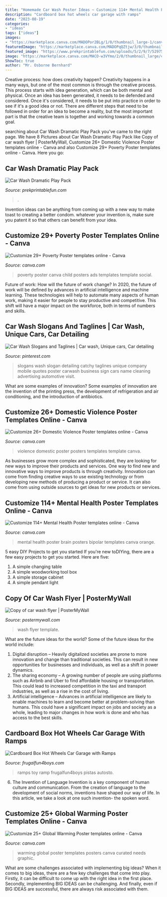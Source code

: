 ```yaml
---
title: "Homemade Car Wash Poster Ideas ~ Customize 114+ Mental Health Poster Templates Online"
description: "Cardboard box hot wheels car garage with ramps"
date: "2023-08-19"
categories:
- "ideas"
tags: ["ideas"]
images:
- "https://marketplace.canva.com/MADOPor2BLg/1/0/thumbnail_large-1/canva-navy-blue-illustrated-global-warming-poster-MADOPor2BLg.jpg"
featuredImage: "https://marketplace.canva.com/MADOPqQZtjw/3/0/thumbnail_large/canva-child-photo-brown-footer-poverty-poster-MADOPqQZtjw.jpg"
featured_image: "https://www.prekprintablefun.com/uploads/5/2/9/7/5297512/s656320915217186071_p387_i4_w1536.jpeg"
image: "https://marketplace.canva.com/MACO-w3VYmo/2/0/thumbnail_large/canva-black-orange-brain-bipolar-mental-health-poster-MACO-w3VYmo.jpg"
ShowToc: true
author: "Mr. Osborne Bernhard"
---
```



Creative process: how does creativity happen?
Creativity happens in a many ways, but one of the most common is through the creative process. This process starts with idea generation, which can be both mental and physical. Once an idea has been generated, it needs to be defended and considered. Once it's considered, it needs to be put into practice in order to see if it's a good idea or not. There are different steps that need to be followed in order for an idea to become a reality, but the most important part is that the creative team is together and working towards a common goal.

	

		
searching about Car Wash Dramatic Play Pack you've came to the right page. We have 8 Pictures about Car Wash Dramatic Play Pack like Copy of car wash flyer | PosterMyWall, Customize 26+ Domestic Violence Poster templates online - Canva and also Customize 29+ Poverty Poster templates online - Canva. Here you go:
		
    
## Car Wash Dramatic Play Pack

<img loading=lazy src="https://www.prekprintablefun.com/uploads/5/2/9/7/5297512/s656320915217186071_p387_i4_w1536.jpeg" onerror="this.onerror=null;this.src='https://tse1.mm.bing.net/th?id=OIP.gtyMp2tBSBjcsbFddoIyOwHaJ4&amp;pid=15.1';" alt="Car Wash Dramatic Play Pack">

_Source: prekprintablefun.com_

>. 

	

Invention ideas can be anything from coming up with a new way to make toast to creating a better condom. whatever your invention is, make sure you patent it so that others can benefit from your idea.

    
## Customize 29+ Poverty Poster Templates Online - Canva

<img loading=lazy src="https://marketplace.canva.com/MADOPqQZtjw/3/0/thumbnail_large/canva-child-photo-brown-footer-poverty-poster-MADOPqQZtjw.jpg" onerror="this.onerror=null;this.src='https://tse4.mm.bing.net/th?id=OIP.lenYxUYqESbeVveefQy_GQAAAA&amp;pid=15.1';" alt="Customize 29+ Poverty Poster templates online - Canva">

_Source: canva.com_

>poverty poster canva child posters ads templates template social. 

	

Future of work: How will the future of work change?
In 2020, the future of work will be defined by advances in artificial intelligence and machine learning. These technologies will help to automate many aspects of human work, making it easier for people to stay productive and competitive. This shift will have a major impact on the workforce, both in terms of numbers and skills.

    
## Car Wash Slogans And Taglines | Car Wash, Unique Cars, Car Detailing

<img loading=lazy src="https://i.pinimg.com/736x/30/89/24/308924d961b776ec47bf33768fdfe5fb.jpg" onerror="this.onerror=null;this.src='https://tse4.mm.bing.net/th?id=OIP.GMH72hQcnsj76g2d7o2oIwHaLD&amp;pid=15.1';" alt="Car Wash Slogans and Taglines | Car wash, Unique cars, Car detailing">

_Source: pinterest.com_

>slogans wash slogan detailing catchy taglines unique company mobile quotes poster carwash business sign cars name cleaning advertising automotive visit. 

	

What are some examples of innovation?
Some examples of innovation are the invention of the printing press, the development of refrigeration and air conditioning, and the introduction of antibiotics.

    
## Customize 26+ Domestic Violence Poster Templates Online - Canva

<img loading=lazy src="https://marketplace.canva.com/MADOPoq66xo/1/0/thumbnail_large-1/canva-monochromatic-border-domestic-violence-poster-MADOPoq66xo.jpg" onerror="this.onerror=null;this.src='https://tse4.mm.bing.net/th?id=OIP.uE8l4ONTpzi8QdjFkXTOCwAAAA&amp;pid=15.1';" alt="Customize 26+ Domestic Violence Poster templates online - Canva">

_Source: canva.com_

>violence domestic poster posters templates template canva. 

	

As businesses grow more complex and sophisticated, they are looking for new ways to improve their products and services. One way to find new and innovative ways to improve products is through creativity. Innovation can come from finding creative ways to use existing technology or from developing new methods of producing a product or service. It can also come from using outside sources to get ideas for new products or services.

    
## Customize 114+ Mental Health Poster Templates Online - Canva

<img loading=lazy src="https://marketplace.canva.com/MACO-w3VYmo/2/0/thumbnail_large/canva-black-orange-brain-bipolar-mental-health-poster-MACO-w3VYmo.jpg" onerror="this.onerror=null;this.src='https://tse4.mm.bing.net/th?id=OIP.m7M04b47TLMa47CdzXo2hQAAAA&amp;pid=15.1';" alt="Customize 114+ Mental Health Poster templates online - Canva">

_Source: canva.com_

>mental health poster brain posters bipolar templates canva orange. 

	

5 easy DIY Projects to get you started
If you're new toDIYing, there are a few easy projects to get you started. Here are five: 
1. A simple changing table 
2. A simple woodworking tool box 
3. A simple storage cabinet 
4. A simple pendant light 

    
## Copy Of Car Wash Flyer | PosterMyWall

<img loading=lazy src="https://d1csarkz8obe9u.cloudfront.net/posterpreviews/car-wash-flyer-design-template-7131e87eef614f32b861fe9aff12491c_screen.jpg?ts=1561502176" onerror="this.onerror=null;this.src='https://tse4.mm.bing.net/th?id=OIP.S-oiMkdITVS41lfJntN0uQHaJl&amp;pid=15.1';" alt="Copy of car wash flyer | PosterMyWall">

_Source: postermywall.com_

>wash flyer template. 

	

What are the future ideas for the world?
Some of the future ideas for the world include:
1. Digital disruption – Heavily digitalized societies are prone to more innovation and change than traditional societies. This can result in new opportunities for businesses and individuals, as well as a shift in power dynamics.
2. The sharing economy – A growing number of people are using platforms such as Airbnb and Uber to find affordable housing or transportation. This could lead to increased competition in the taxi and transport industries, as well as a rise in the cost of living.
3. Artificial intelligence – Advances in artificial intelligence are likely to enable machines to learn and become better at problem-solving than humans. This could have a significant impact on jobs and society as a whole, leading to major changes in how work is done and who has access to the best skills.

    
## Cardboard Box Hot Wheels Car Garage With Ramps

<img loading=lazy src="https://frugalfun4boys.com/wp-content/uploads/2015/02/Hot-Wheels-Parking-Garage-4-Edited.jpg" onerror="this.onerror=null;this.src='https://tse3.mm.bing.net/th?id=OIP.ans_vA6JhcjIOVJptnQNzgHaHa&amp;pid=15.1';" alt="Cardboard Box Hot Wheels Car Garage with Ramps">

_Source: frugalfun4boys.com_

>ramps toy ramp frugalfun4boys pistas autosto. 

	

6. The Invention of Language
Invention is a key component of human culture and communication. From the creation of language to the development of social norms, inventions have shaped our way of life. In this article, we take a look at one such invention- the spoken word.

    
## Customize 25+ Global Warming Poster Templates Online - Canva

<img loading=lazy src="https://marketplace.canva.com/MADOPor2BLg/1/0/thumbnail_large-1/canva-navy-blue-illustrated-global-warming-poster-MADOPor2BLg.jpg" onerror="this.onerror=null;this.src='https://tse2.mm.bing.net/th?id=OIP.x9NGxAtLI-d35g3XkWjOYgAAAA&amp;pid=15.1';" alt="Customize 25+ Global Warming Poster templates online - Canva">

_Source: canva.com_

>warming global poster templates posters canva curated needs graphic. 

	

What are some challenges associated with implementing big ideas?
When it comes to big ideas, there are a few key challenges that come into play. Firstly, it can be difficult to come up with the right idea in the first place. Secondly, implementing BIG IDEAS can be challenging. And finally, even if BIG IDEAS are successful, there are always risk associated with them.


